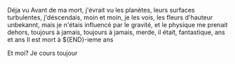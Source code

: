 Déja vu
Avant de ma mort, j'évrait vu les planètes, leurs surfaces turbulentes, j'déscendais, moin et moin, je les vois, les fleurs d'hauteur unbekannt, mais je n'étais influencé par le gravité, et le physique me prenait dehors, toujours à jamais, toujours à jamais, merde, il était, fantastique, ans et ans
Il est mort à ${END}-ieme ans

Et moi? Je cours toujour